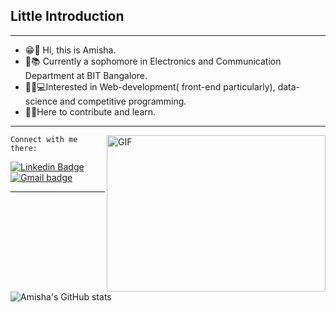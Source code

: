 <!--
**amisha0-0/amisha0-0** is a ✨ _special_ ✨ repository because its `README.md` (this file) appears on your GitHub profile.-->

## Little Introduction
---
- 😁🙋‍ Hi, this is Amisha.   		
- 🏫📚 Currently a sophomore in Electronics and Communication Department at BIT Bangalore. 
- 👩‍💻💻Interested in Web-development( front-end particularly), data-science and competitive programming. 
- 🤝🙌Here to contribute and learn. 
---
<p><img align="right" alt="GIF" src="https://media.giphy.com/media/L1R1tvI9svkIWwpVYr/giphy.gif?cid=ecf05e47obdd8d7qe7q6potzjdpxt32tpplnfy3kddnspz72&rid=giphy.gif&ct=g" width="350" height="250" /></p>

```
Connect with me there:
```
[![Linkedin Badge](https://img.shields.io/badge/-LinkedIn-blue?style=flat-square&logo=Linkedin&logoColor=white&link=https://www.linkedin.com/in/amisha-08a7731ab/)](https://www.linkedin.com/in/amisha-08a7731ab/)  
[![Gmail badge](https://img.shields.io/badge/-Gmail-c14438?style=flat-square&logo=Gmail&logoColor=white&link=mailto:sinhaamisha194@gmail.com)](mailto:sinhaamisha194@gmail.com) 

---


![Amisha's GitHub stats](https://github-readme-stats.vercel.app/api?username=amisha0-0&show_icons=true&theme=cobalt)


